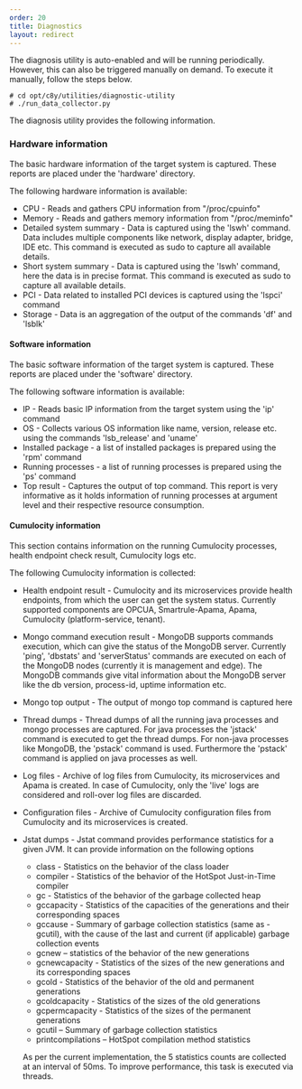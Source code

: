 ```yaml
---
order: 20
title: Diagnostics
layout: redirect
---
```


The diagnosis utility is auto-enabled and will be running periodically. However, this can also be triggered manually on demand. To execute it manually, follow the steps below. 

	# cd opt/c8y/utilities/diagnostic-utility
	# ./run_data_collector.py

The diagnosis utility provides the following information.

### Hardware information

The basic hardware information of the target system is captured.  These reports are placed under the 'hardware' directory.

The following hardware information is available:

* CPU - Reads and gathers CPU information from "/proc/cpuinfo" 
* Memory - Reads and gathers memory information from "/proc/meminfo" 
* Detailed system summary - Data is captured using the 'lswh' command. Data includes multiple components like network, display adapter, bridge, IDE etc. This command is executed as sudo to capture all available details.
* Short system summary - Data is captured using the 'lswh' command, here the data is in precise format. This command is executed as sudo to capture all available details.
* PCI - Data related to installed PCI devices is captured using the 'lspci' command 
* Storage - Data is an aggregation of the output of the commands 'df' and 'lsblk'


#### Software information

The basic software information of the target system is captured. These reports are placed under the 'software' directory.

The following software information is available:

* IP - Reads basic IP information from the target system using the 'ip' command 
* OS - Collects various OS information like name, version, release etc. using the commands 'lsb_release' and 'uname'
* Installed package - a list of installed packages is prepared using the 'rpm' command
* Running processes - a list of running processes is prepared using the 'ps' command
* Top result - Captures the output of top command. This report is very informative as it holds information of running processes at argument level and their respective resource consumption.


#### Cumulocity information

This section contains information on the running Cumulocity processes, health endpoint check result, Cumulocity logs etc.

The following Cumulocity information is collected:

* Health endpoint result - Cumulocity and its microservices provide health endpoints, from which the user can get the system status. Currently supported components are OPCUA, Smartrule-Apama, Apama, Cumulocity (platform-service, tenant).
* Mongo command execution result - MongoDB supports commands execution, which can give the status of the MongoDB server. Currently 'ping', 'dbstats' and 'serverStatus' commands are executed on each of the MongoDB nodes (currently it is management and edge). The MongoDB commands give vital information about the MongoDB server like the db version, process-id, uptime information etc.
* Mongo top output - The output of mongo top command is captured here
* Thread dumps - Thread dumps of all the running java processes and mongo processes are captured. For java processes the 'jstack' command is executed to get the thread dumps. For non-java processes like MongoDB, the 'pstack' command is used. Furthermore the 'pstack' command is applied on java processes as well.
* Log files - Archive of log files from Cumulocity, its microservices and Apama is created. In case of Cumulocity, only the 'live' logs are considered and roll-over log files are discarded.
* Configuration files - Archive of Cumulocity configuration files from Cumulocity and its microservices is created.
* Jstat dumps - Jstat command provides performance statistics for a given JVM. It can provide information on the following options
	* class - Statistics on the behavior of the class loader
	* compiler - Statistics of the behavior of the HotSpot Just-in-Time compiler
	* gc -  Statistics of the behavior of the garbage collected heap
	* gccapacity -  Statistics of the capacities of the generations and their corresponding spaces
	* gccause - Summary of garbage collection statistics (same as -gcutil), with the cause of the last and current (if applicable) garbage collection events
	* gcnew – statistics of the behavior of the new generations
	* gcnewcapacity  - Statistics of the sizes of the new generations and its corresponding spaces
	* gcold - Statistics of the behavior of the old and permanent generations
	* gcoldcapacity - Statistics of the sizes of the old generations
	* gcpermcapacity - Statistics of the sizes of the permanent generations
	* gcutil – Summary of garbage collection statistics
	* printcompilations –  HotSpot compilation method statistics
	
	As per the current implementation, the 5 statistics counts are collected at an interval of 50ms. To improve performance, this task is executed via threads.
